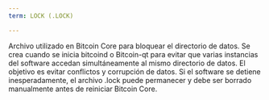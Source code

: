 ```yaml
---
term: LOCK (.LOCK)

---
```

Archivo utilizado en Bitcoin Core para bloquear el directorio de datos. Se crea cuando se inicia bitcoind o Bitcoin-qt para evitar que varias instancias del software accedan simultáneamente al mismo directorio de datos. El objetivo es evitar conflictos y corrupción de datos. Si el software se detiene inesperadamente, el archivo .lock puede permanecer y debe ser borrado manualmente antes de reiniciar Bitcoin Core.
